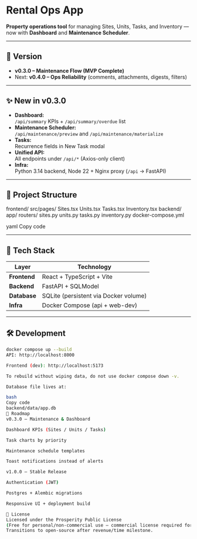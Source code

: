 # Rental Ops App

**Property operations tool** for managing Sites, Units, Tasks, and Inventory — now with **Dashboard** and **Maintenance Scheduler**.

---

## 🧭 Version
- **v0.3.0 – Maintenance Flow (MVP Complete)**
- Next: **v0.4.0 – Ops Reliability** (comments, attachments, digests, filters)

---

## ✨ New in v0.3.0
- **Dashboard:**  
  `/api/summary` KPIs + `/api/summary/overdue` list
- **Maintenance Scheduler:**  
  `/api/maintenance/preview` and `/api/maintenance/materialize`
- **Tasks:**  
  Recurrence fields in New Task modal
- **Unified API:**  
  All endpoints under `/api/*` (Axios-only client)
- **Infra:**  
  Python 3.14 backend, Node 22 + Nginx proxy (`/api` → FastAPI)
---

## 🧭 Project Structure
frontend/
src/pages/
Sites.tsx
Units.tsx
Tasks.tsx
Inventory.tsx
backend/
app/
routers/
sites.py
units.py
tasks.py
inventory.py
docker-compose.yml

yaml
Copy code

---

## 🚀 Tech Stack
| Layer | Technology |
|-------|-------------|
| **Frontend** | React + TypeScript + Vite |
| **Backend** | FastAPI + SQLModel |
| **Database** | SQLite (persistent via Docker volume) |
| **Infra** | Docker Compose (api + web-dev) |

---

## 🛠 Development
```bash
docker compose up --build
API: http://localhost:8000

Frontend (dev): http://localhost:5173

To rebuild without wiping data, do not use docker compose down -v.

Database file lives at:

bash
Copy code
backend/data/app.db
🔮 Roadmap
v0.3.0 – Maintenance & Dashboard

Dashboard KPIs (Sites / Units / Tasks)

Task charts by priority

Maintenance schedule templates

Toast notifications instead of alerts

v1.0.0 – Stable Release

Authentication (JWT)

Postgres + Alembic migrations

Responsive UI + deployment build

📜 License
Licensed under the Prosperity Public License
(Free for personal/non-commercial use — commercial license required for revenue use.)
Transitions to open-source after revenue/time milestone.
